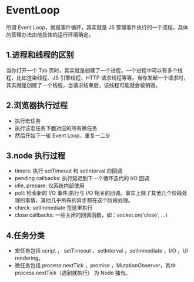 # EventLoop

所谓 Event Loop，就是事件循环，其实就是 JS 管理事件执行的一个流程，具体的管理办法由他具体的运行环境确定。

## 1.进程和线程的区别

当你打开一个 Tab 页时，其实就是创建了一个进程，一个进程中可以有多个线程，比如渲染线程、JS 引擎线程、HTTP 请求线程等等。当你发起一个请求时，其实就是创建了一个线程，当请求结束后，该线程可能就会被销毁。

## 2.浏览器执行过程

- 执行宏任务
- 执行该宏任务下面对应的所有微任务
- 然后开始下一轮 Event Loop，重复一二步

## 3.node 执行过程

- timers: 执行 setTimeout 和 setInterval 的回调
- pending callbacks: 执行延迟到下一个循环迭代的 I/O 回调
- idle, prepare: 仅系统内部使用
- poll: 检索新的 I/O 事件;执行与 I/O 相关的回调。事实上除了其他几个阶段处理的事情，其他几乎所有的异步都在这个阶段处理。
- check: setImmediate 在这里执行
- close callbacks: 一些关闭的回调函数，如：socket.on('close', ...)

## 4.任务分类

- 宏任务包括 script ， setTimeout ，setInterval ，setImmediate ，I/O ，UI rendering。
- 微任务包括 process.nextTick ，promise ，MutationObserver，其中 process.nextTick（遇到就执行） 为 Node 独有。
